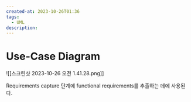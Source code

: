 ```yaml
---
created-at: 2023-10-26T01:36
tags:
  - UML
description:
---
```

# Use-Case Diagram
![[스크린샷 2023-10-26 오전 1.41.28.png]]

Requirements capture 단계에 functional requirements를 추출하는 데에 사용된다.